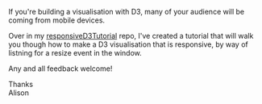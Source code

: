 If you're building a visualisation with D3, many of your audience will be coming from mobile devices. 

Over in my <a href="https://github.com/radiocontrolled/responsiveD3Tutorial">responsiveD3Tutorial</a> repo, I've created a tutorial 
that will walk you though how to make a D3 visualisation that is responsive, by way of listning for a resize event in the window. 

Any and all feedback welcome!

Thanks<br/>
Alison 

